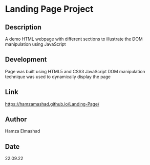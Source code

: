 # Landing Page Project
## Description
A demo HTML webpage with different sections to illustrate the DOM manipulation using JavaScript
## Development
Page was built using HTML5 and CSS3
JavaScript DOM manipulation technique was used to dynamically display the page
## Link
https://hamzamashad.github.io/Landing-Page/
## Author
Hamza Elmashad
## Date
22.09.22
